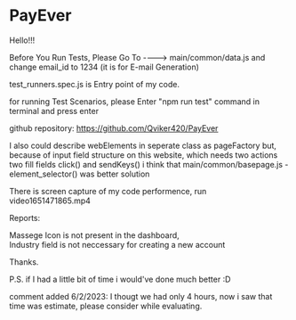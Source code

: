 # PayEver

Hello!!!

Before You Run Tests, Please Go To ----> main/common/data.js  and change email_id to 1234 (it is for E-mail Generation)

test_runners.spec.js is Entry point of my code.

for running Test Scenarios, please Enter "npm run test" command in terminal and press enter

github repository: https://github.com/Qviker420/PayEver


I also could describe webElements in seperate class as pageFactory but, because of input field structure on this website, which needs two actions two fill fields click() and sendKeys() i think that main/common/basepage.js - element_selector() was better solution

There is screen capture of my code performence, run video1651471865.mp4

Reports:

Massege Icon is not present in the dashboard,  
Industry field is not neccessary for creating a new account


Thanks.

P.S. if I had a little bit of time i would've done much better :D

comment added 6/2/2023: I thougt we had only 4 hours, now i saw that time was estimate, please consider while evaluating.
